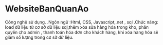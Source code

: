 # WebsiteBanQuanAo
Công nghệ sử dụng.
    .Ngôn ngữ :Html, CSS, Javascript,.net , sql
    .Chức năng: load dữ liệu từ cơ sở dữ liệu sql,thêm xóa sửa hàng hóa trong kho, phân quyền cho admin , thanh toán hóa đơn cho khách hàng, khi xóa hàng hóa sẽ giảm số lượng trong cơ sở dữ liệu.
